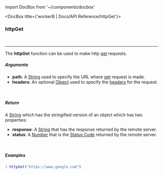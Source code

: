 import DocBox from '~/components/docbox'

<DocBox title={'workerB | Docs/API Reference/httpGet'}>

### **httpGet**
<br/>
<hr/>


The **httpGet** function can be used to make http [get](https://developer.mozilla.org/en-US/docs/Web/HTTP/Methods/GET) requests.
<br/>

##### Arguments

-   **path**: A [String](https://developer.mozilla.org/docs/Web/JavaScript/Reference/Global_Objects/String) used to specify the URL where [get](https://developer.mozilla.org/en-US/docs/Web/HTTP/Methods/GET) request is made.
-   **headers**: An optional [Object](https://developer.mozilla.org/docs/Web/JavaScript/Reference/Global_Objects/Object) used to specify the [headers](https://developer.mozilla.org/en-US/docs/Glossary/HTTP_header) for the request.

<br/>

##### Return

A [String](https://developer.mozilla.org/docs/Web/JavaScript/Reference/Global_Objects/String) which has the stringified version of an object which has two properties:
-  **response**: A [String](https://developer.mozilla.org/docs/Web/JavaScript/Reference/Global_Objects/String) that has the response returned by the remote server.
-  **status**: A [Number](https://developer.mozilla.org/docs/Web/JavaScript/Reference/Global_Objects/Number) that is the [Status Code](https://developer.mozilla.org/en-US/docs/Web/HTTP/Status) returned by the remote server.

<br/>

##### Examples

```javascript
1 httpGet("https://www.google.com")
```

</DocBox>